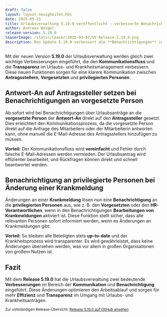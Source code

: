 ```yaml
---
draft: false
layout: layout-neuigkeiten.hbs
date: 2025-05-21
title: Urlaubsverwaltung 5.19.0 veröffentlicht – verbesserte Benachrichtigungen und neue Antwortfunktionen
author: Andreas Weigel
release-version: 5.19.0
teaserImage: /static/teaser/2025-03-07/UV-Release-5.19.0.png
description: Das Update 5.19.0 verbessert die **Benachrichtigungen** in der Urlaubsverwaltung - Antwortmöglichkeiten auf Antragssteller und Benachrichtigungen für privilegierte Personen bei Änderungen von Krankmeldungen.
---
```


Mit der neuen Version **5.19.0** der Urlaubsverwaltung werden gleich zwei wichtige Verbesserungen eingeführt,
die den **Kommunikationsfluss** und die **Transparenz** im Urlaubs- und Krankheitsmanagement verbessern. Diese
neuen Funktionen sorgen für eine klarere Kommunikation zwischen **Antragsstellern**, **Vorgesetzten** und
**privilegierten Personen**.

<!-- more -->

## Antwort-An auf Antragssteller setzen bei Benachrichtigungen an vorgesetzte Person

Ab sofort wird bei Benachrichtigungen über Urlaubsanträge an die **vorgesetzte Person** der **Antwort-An** direkt
auf den **Antragssteller** gesetzt. Dies erleichtert den Kommunikationsprozess, da die vorgesetzte Person direkt
auf die Anfrage des Mitarbeiters oder der Mitarbeiterin antworten kann, ohne manuell die E-Mail-Adresse des Antragsstellers
hinzufügen zu müssen.

**Vorteil:** Der Kommunikationsfluss wird **vereinfacht** und Fehler durch falsche E-Mail-Adressen werden vermieden.
Der Urlaubsantrag wird effizienter bearbeitet, und Rückfragen können direkt und schnell beantwortet werden.

## Benachrichtigung an privilegierte Personen bei Änderung einer Krankmeldung

Änderungen an einer **Krankmeldung** lösen nun eine **Benachrichtigung** an die **privilegierten Personen** aus,
wie z. B. den **Vorgesetzten** oder den **HR-Verantwortlichen**, wenn in den Benachrichtigungen **Bearbeitungen von Krankmeldungen**
aktiviert ist. Diese Funktion stellt sicher, dass alle relevanten Personen sofort informiert werden,
wenn es Änderungen an Krankmeldungen gibt.

**Vorteil:** So bleiben alle Beteiligten stets **up-to-date** und der Krankheitsprozess wird transparenter.
Es wird gewährleistet, dass keine Änderungen übersehen werden, was vor allem in großen Organisationen von großem Nutzen ist.

## Fazit

Mit dem **Release 5.19.0** hat die Urlaubsverwaltung zwei bedeutende **Verbesserungen** im Bereich der
**Kommunikation** und **Benachrichtigung** eingeführt. Diese Änderungen optimieren den Arbeitsablauf und
sorgen für mehr **Effizienz** und **Transparenz** im Umgang mit Urlaubs- und Krankheitsanträgen.

<sub>Zur vollständigen Release-Übersicht: [Release 5.19.0 auf GitHub ansehen](https://github.com/urlaubsverwaltung/urlaubsverwaltung/releases/tag/urlaubsverwaltung-5.19.0)</sub>
